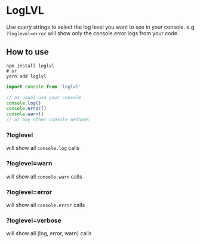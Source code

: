 # LogLVL
Use query strings to select the log level you want to see in your console.
e.g `?loglevel=error` will show only the console.error logs from your code.

## How to use
```
npm install loglvl
# or
yarn add loglvl
```

```js
import console from 'loglvl'

// as usual use your console
console.log()
console.error()
console.warn()
// or any other console methods
```

### ?loglevel
will show all `console.log` calls

### ?loglevel=warn
will show all `console.warn` calls

### ?loglevel=error
will show all `console.error` calls

### ?loglevel=verbose
will show all (log, error, warn) calls
